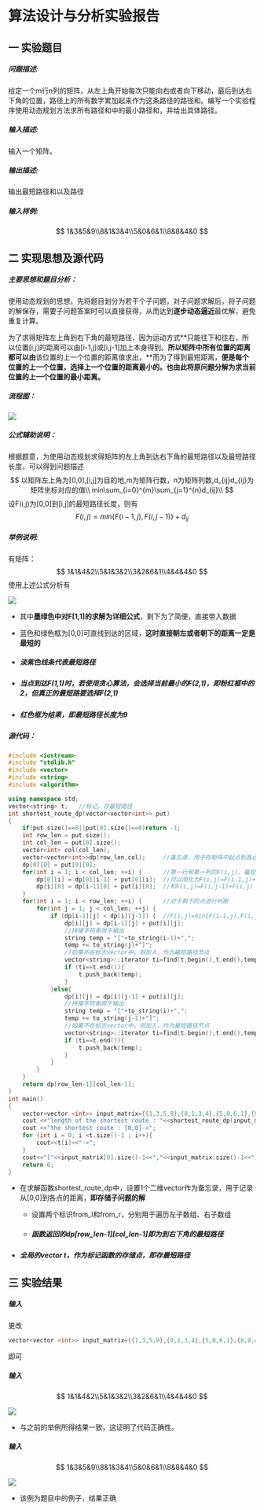 # 算法设计与分析实验报告



## 一 实验题目

##### 问题描述:

给定一个m行n列的矩阵，从左上角开始每次只能向右或者向下移动，最后到达右下角的位置，路径上的所有数字累加起来作为这条路径的路径和。编写一个实验程序使用动态规划方法求所有路径和中的最小路径和，并给出具体路径。

##### 输入描述:

输入一个矩阵。

##### 输出描述:

输出最短路径和以及路径

##### 输入样例:

$$
1&3&5&9\\8&1&3&4\\5&0&6&1\\8&8&4&0
$$



## 二 实现思想及源代码

##### 主要思想和题目分析：

使用动态规划的思想，先将题目划分为若干个子问题，对子问题求解后，将子问题的解保存，需要子问题答案时可以直接获得，从而达到**逐步动态逼近**最优解，避免重复计算。

为了求得矩阵左上角到右下角的最短路径，因为运动方式**只能往下和往右，所以位置[i,j]的距离可以由[i-1,j]或[i,j-1]加上本身得到。**所以矩阵中所有位置的距离都可以由**该位置的上一个位置的距离值求出，**而为了得到最短距离，**便是每个位置的上一个位置，选择上一个位置的距离最小的。**也由此将原问题分解为**求当前位置的上一个位置的最小距离。**



##### 流程图：

<img src ='img/flowchart.png'>



##### 公式辅助说明：

根据题意，为使用动态规划求得矩阵的左上角到达右下角的最短路径以及最短路径长度，可以得到问题描述
$$
以矩阵左上角为[0,0],[i,j]为目的地,m为矩阵行数，n为矩阵列数,d_{ij}d_{ij}为矩阵坐标对应的值\\
min\sum_{i=0}^{m}\sum_{j=1}^{n}d_{ij}\\
$$
设F(i,j)为[0,0]到[i,j]的最短路径长度，则有
$$
F(i,j)=min\{F(i-1,j),F(i,j-1)\}+d_{ij}
$$

##### 举例说明:

有矩阵：
$$
1&1&4&2\\5&1&3&2\\3&2&6&1\\4&4&4&0
$$
使用上述公式分析有

<img src='img/ex.jpg'>

- 其中**墨绿色中对F[1,1]的求解为详细公式**，剩下为了简便，直接带入数据

- 蓝色和绿色框为[0,0]可直线到达的区域，**这时直接朝左或者朝下的距离一定是最短的**

- ##### 淡紫色线条代表最短路径

- ##### 当点到达F(1,1)时，若使用贪心算法，会选择当前最小的F(2,1)，即粉红框中的2，但真正的最短路要选择F(2,1)

- ##### 红色框为结果，即最短路径长度为9



##### 源代码：

```c++
#include <iostream>
#include "stdlib.h"
#include <vector>
#include <string>
#include <algorithm>

using namespace std;
vector<string> t;	//标记，存最短路径
int shortest_route_dp(vector<vector<int>> put)
{
	if(put.size()==0||put[0].size()==0)return -1;		
	int row_len = put.size();
	int col_len = put[0].size();
	vector<int> col(col_len);
	vector<vector<int>>dp(row_len,col);		//备忘录，用于存矩阵中起点到各点的最小距离，基于F(i,j)=min{F(i-1,j),F(i,j-1)}+F(i,j)更新
	dp[0][0] = put[0][0];
	for(int i = 1; i < col_len; ++i) {		//第一行和第一列的F(i,j)，最短为直线前进
		dp[0][i] = dp[0][i-1] + put[0][i];	//可以简化为F(i,j)=F(i-1,j)+F(i,j)
    	dp[i][0] = dp[i-1][0] + put[i][0];	//和F(i,j)=F(i,j-1)+F(i,j)
	}
	for(int i = 1; i < row_len; ++i) {		//对于剩下的点进行判断
		for(int j = 1; j < col_len; ++j) {
			if (dp[i-1][j] < dp[i][j-1]) {	//F(i,j)=min{F(i-1,j),F(i,j-1)}+F(i,j)，因为要输出路径，所以使用if而不是min{}
				dp[i][j] = dp[i-1][j] + put[i][j];
				//拼接字符串用于输出
				string temp = "["+to_string(i-1)+",";	
				temp += to_string(j)+"]";
				//如果不在标志vector中，则加入，作为最短路径节点
				vector<string>::iterator ti=find(t.begin(),t.end(),temp);
				if (ti==t.end()){
					t.push_back(temp);	
				}
			}else{
				dp[i][j] = dp[i][j-1] + put[i][j];
				//拼接字符串用于输出
				string temp = "["+to_string(i)+",";	
				temp += to_string(j-1)+"]";
				//如果不在标志vector中，则加入，作为最短路径节点
				vector<string>::iterator ti=find(t.begin(),t.end(),temp);
				if (ti==t.end()){
					t.push_back(temp);	
				}
			}	
		}
	}
	return dp[row_len-1][col_len-1];
}
int main()
{
	vector<vector <int>> input_matrix={{1,3,5,9},{8,1,3,4},{5,0,6,1},{8,8,4,0}};	//输入矩阵
	cout <<"length of the shortest route : "<<shortest_route_dp(input_matrix)<< endl;	
	cout <<"the shortest route : [0,0]->";	
	for (int i = 0; i <t.size()-1 ; i++){
		cout<<t[i]<<"->";
	}
	cout<<"["<<input_matrix[0].size()-1<<","<<input_matrix.size()-1<<"]"<<endl;
	return 0;
}
```

- 在求解函数shortest_route_dp中，设置1个二维vector作为备忘录，用于记录从[0,0]到各点的距离，**即存储子问题的解**

  - 设置两个标识from_l和from_r，分别用于遍历左子数组、右子数组

  - ##### 函数返回的dp\[row_len-1\]\[col_len-1\]即为到右下角的最短路径

- ##### 全局的vector t，作为标记函数的存储点，即存最短路径



## 三 实验结果

##### 输入

更改

```c++
vector<vector <int>> input_matrix={{1,3,5,9},{8,1,3,4},{5,0,6,1},{8,8,4,0}};	//输入矩阵
```

即可

##### 输入

$$
1&1&4&2\\5&1&3&2\\3&2&6&1\\4&4&4&0
$$

<img src ='img/r1.png'>

- 与之前的举例所得结果一致，这证明了代码正确性。

##### 输入

$$
1&3&5&9\\8&1&3&4\\5&0&6&1\\8&8&4&0
$$

<img src ='img/r2.png'>

- 该例为题目中的例子，结果正确
